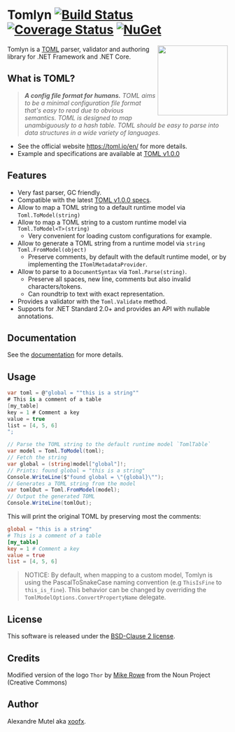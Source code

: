 # Tomlyn [![Build Status](https://github.com/xoofx/Tomlyn/workflows/ci/badge.svg?branch=main)](https://github.com/xoofx/Tomlyn/actions)  [![Coverage Status](https://coveralls.io/repos/github/xoofx/Tomlyn/badge.svg?branch=main)](https://coveralls.io/github/xoofx/Tomlyn?branch=main)  [![NuGet](https://img.shields.io/nuget/v/Tomlyn.svg)](https://www.nuget.org/packages/Tomlyn/)

<img align="right" width="160px" height="160px" src="img/logo.png">

Tomlyn is a [TOML](https://toml.io/en/) parser, validator and authoring library for .NET Framework and .NET Core.

## What is TOML?

> **_A config file format for humans._**
> _TOML aims to be a minimal configuration file format that's easy to read due to obvious semantics. TOML is designed to map unambiguously to a hash table. TOML should be easy to parse into data structures in a wide variety of languages._

- See the official website https://toml.io/en/ for more details.
- Example and specifications are available at [TOML v1.0.0](https://toml.io/en/v1.0.0) 

## Features

- Very fast parser, GC friendly.
- Compatible with the latest [TOML v1.0.0 specs](https://toml.io/en/v1.0.0).
- Allow to map a TOML string to a default runtime model via `Toml.ToModel(string)`
- Allow to map a TOML string to a custom runtime model via `Toml.ToModel<T>(string)`
  - Very convenient for loading custom configurations for example.
- Allow to generate a TOML string from a runtime model via `string Toml.FromModel(object)`
  - Preserve comments, by default with the default runtime model, or by implementing the `ITomlMetadataProvider`.
- Allow to parse to a `DocumentSyntax` via `Toml.Parse(string)`.
  - Preserve all spaces, new line, comments but also invalid characters/tokens.
  - Can roundtrip to text with exact representation.
- Provides a validator with the `Toml.Validate` method.
- Supports for .NET Standard 2.0+ and provides an API with nullable annotations.

## Documentation

See the [documentation](https://github.com/xoofx/Tomlyn/blob/main/doc/readme.md) for more details.

## Usage

```c#
var toml = @"global = ""this is a string""
# This is a comment of a table
[my_table]
key = 1 # Comment a key
value = true
list = [4, 5, 6]
";

// Parse the TOML string to the default runtime model `TomlTable`
var model = Toml.ToModel(toml);
// Fetch the string
var global = (string)model["global"]!;
// Prints: found global = "this is a string"
Console.WriteLine($"found global = \"{global}\"");
// Generates a TOML string from the model
var tomlOut = Toml.FromModel(model);
// Output the generated TOML
Console.WriteLine(tomlOut);
```

This will print the original TOML by preserving most the comments:

```toml
global = "this is a string"
# This is a comment of a table
[my_table]
key = 1 # Comment a key
value = true
list = [4, 5, 6]
```

> NOTICE: By default, when mapping to a custom model, Tomlyn is using the PascalToSnakeCase naming convention (e.g `ThisIsFine` to `this_is_fine`).
> This behavior can be changed by overriding the `TomlModelOptions.ConvertPropertyName` delegate.

## License

This software is released under the [BSD-Clause 2 license](https://opensource.org/licenses/BSD-2-Clause). 

## Credits

Modified version of the logo `Thor` by [Mike Rowe](https://thenounproject.com/itsmikerowe/) from the Noun Project (Creative Commons)

## Author

Alexandre Mutel aka [xoofx](http://xoofx.com).
